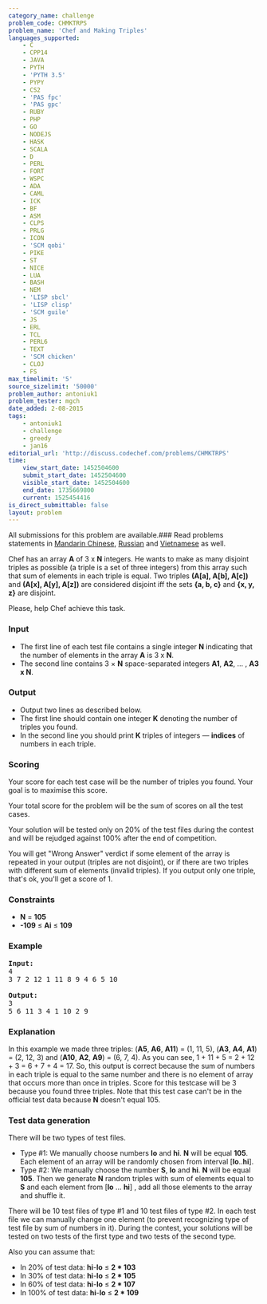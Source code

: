 ```yaml
---
category_name: challenge
problem_code: CHMKTRPS
problem_name: 'Chef and Making Triples'
languages_supported:
    - C
    - CPP14
    - JAVA
    - PYTH
    - 'PYTH 3.5'
    - PYPY
    - CS2
    - 'PAS fpc'
    - 'PAS gpc'
    - RUBY
    - PHP
    - GO
    - NODEJS
    - HASK
    - SCALA
    - D
    - PERL
    - FORT
    - WSPC
    - ADA
    - CAML
    - ICK
    - BF
    - ASM
    - CLPS
    - PRLG
    - ICON
    - 'SCM qobi'
    - PIKE
    - ST
    - NICE
    - LUA
    - BASH
    - NEM
    - 'LISP sbcl'
    - 'LISP clisp'
    - 'SCM guile'
    - JS
    - ERL
    - TCL
    - PERL6
    - TEXT
    - 'SCM chicken'
    - CLOJ
    - FS
max_timelimit: '5'
source_sizelimit: '50000'
problem_author: antoniuk1
problem_tester: mgch
date_added: 2-08-2015
tags:
    - antoniuk1
    - challenge
    - greedy
    - jan16
editorial_url: 'http://discuss.codechef.com/problems/CHMKTRPS'
time:
    view_start_date: 1452504600
    submit_start_date: 1452504600
    visible_start_date: 1452504600
    end_date: 1735669800
    current: 1525454416
is_direct_submittable: false
layout: problem
---
```

All submissions for this problem are available.###  Read problems statements in [Mandarin Chinese](http://www.codechef.com/download/translated/JAN16/mandarin/CHMKTRPS.pdf), [Russian](http://www.codechef.com/download/translated/JAN16/russian/CHMKTRPS.pdf) and [Vietnamese](http://www.codechef.com/download/translated/JAN16/vietnamese/CHMKTRPS.pdf) as well.

Chef has an array **A** of 3 x **N** integers. He wants to make as many disjoint triples as possible (a triple is a set of three integers) from this array such that sum of elements in each triple is equal. Two triples **(A\[a\], A\[b\], A\[c\])** and **(A\[x\], A\[y\], A\[z\])** are considered disjoint iff the sets **{a, b, c}** and **{x, y, z}** are disjoint.

Please, help Chef achieve this task.

### Input

- The first line of each test file contains a single integer **N** indicating that the number of elements in the array **A** is 3 x **N**.
- The second line contains 3 × **N** space-separated integers **A1**, **A2**, … , **A3 x N**.

### Output

- Output two lines as described below.
- The first line should contain one integer **K** denoting the number of triples you found.
- In the second line you should print **K** triples of integers — **indices** of numbers in each triple.


### Scoring

Your score for each test case will be the number of triples you found. Your goal is to maximise this score.

Your total score for the problem will be the sum of scores on all the test cases.

Your solution will be tested only on 20% of the test files during the contest and will be rejudged against 100% after the end of competition.

You will get "Wrong Answer" verdict if some element of the array is repeated in your output (triples are not disjoint), or if there are two triples with different sum of elements (invalid triples). If you output only one triple, that's ok, you'll get a score of 1.

### Constraints

- **N** = **105**
- **-109** ≤ **Ai** ≤ **109**

### Example

<pre><b>Input:</b>
4
3 7 2 12 1 11 8 9 4 6 5 10

<b>Output:</b>
3
5 6 11 3 4 1 10 2 9
</pre>
### Explanation

In this example we made three triples: (**A5**, **A6**, **A11**) = (1, 11, 5), (**A3**, **A4**, **A1**) = (2, 12, 3) and (**A10**, **A2**, **A9**) = (6, 7, 4). As you can see, 1 + 11 + 5 = 2 + 12 + 3 = 6 + 7 + 4 = 17. So, this output is correct because the sum of numbers in each triple is equal to the same number and there is no element of array that occurs more than once in triples. Score for this testcase will be 3 because you found three triples. Note that this test case can't be in the official test data because **N** doesn't equal 105.

### Test data generation

There will be two types of test files.

- Type #1: We manually choose numbers **lo** and **hi**. **N** will be equal **105**. Each element of an array will be randomly chosen from interval \[**lo**..**hi**\].
- Type #2: We manually choose the number **S**, **lo** and **hi**. **N** will be equal **105**. Then we generate **N** random triples with sum of elements equal to **S** and each element from \[**lo** … **hi**\] , add all those elements to the array and shuffle it.

There will be 10 test files of type #1 and 10 test files of type #2. In each test file we can manually change one element (to prevent recognizing type of test file by sum of numbers in it). During the contest, your solutions will be tested on two tests of the first type and two tests of the second type.

Also you can assume that:

- In 20% of test data: **hi**-**lo** ≤ **2 \* 103**
- In 30% of test data: **hi**-**lo** ≤ **2 \* 105**
- In 60% of test data: **hi**-**lo** ≤ **2 \* 107**
- In 100% of test data: **hi**-**lo** ≤ **2 \* 109**
